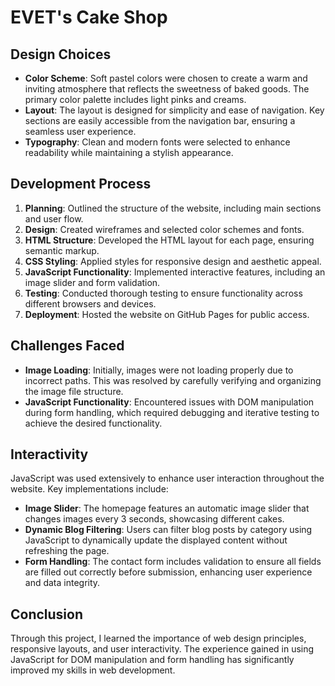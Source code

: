 # EVET's Cake Shop

## Design Choices
- **Color Scheme**: Soft pastel colors were chosen to create a warm and inviting atmosphere that reflects the sweetness of baked goods. The primary color palette includes light pinks and creams.
- **Layout**: The layout is designed for simplicity and ease of navigation. Key sections are easily accessible from the navigation bar, ensuring a seamless user experience.
- **Typography**: Clean and modern fonts were selected to enhance readability while maintaining a stylish appearance.

## Development Process
1. **Planning**: Outlined the structure of the website, including main sections and user flow.
2. **Design**: Created wireframes and selected color schemes and fonts.
3. **HTML Structure**: Developed the HTML layout for each page, ensuring semantic markup.
4. **CSS Styling**: Applied styles for responsive design and aesthetic appeal.
5. **JavaScript Functionality**: Implemented interactive features, including an image slider and form validation.
6. **Testing**: Conducted thorough testing to ensure functionality across different browsers and devices.
7. **Deployment**: Hosted the website on GitHub Pages for public access.

## Challenges Faced
- **Image Loading**: Initially, images were not loading properly due to incorrect paths. This was resolved by carefully verifying and organizing the image file structure.
- **JavaScript Functionality**: Encountered issues with DOM manipulation during form handling, which required debugging and iterative testing to achieve the desired functionality.

## Interactivity
JavaScript was used extensively to enhance user interaction throughout the website. Key implementations include:
- **Image Slider**: The homepage features an automatic image slider that changes images every 3 seconds, showcasing different cakes.
- **Dynamic Blog Filtering**: Users can filter blog posts by category using JavaScript to dynamically update the displayed content without refreshing the page.
- **Form Handling**: The contact form includes validation to ensure all fields are filled out correctly before submission, enhancing user experience and data integrity.


## Conclusion
Through this project, I learned the importance of web design principles, responsive layouts, and user interactivity. The experience gained in using JavaScript for DOM manipulation and form handling has significantly improved my skills in web development.

